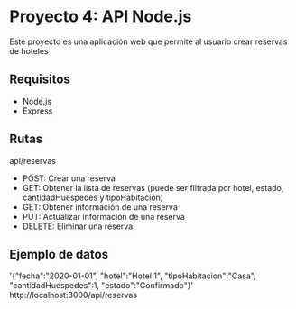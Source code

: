 Proyecto 4: API Node.js
=======================

Este proyecto es una aplicación web que permite al usuario crear reservas de hoteles

## Requisitos

* Node.js
* Express

## Rutas
api/reservas
* POST: Crear una reserva
* GET: Obtener la lista de reservas (puede ser filtrada por hotel, estado, cantidadHuespedes y tipoHabitacion)
* GET: Obtener información de una reserva    
* PUT: Actualizar información de una reserva
* DELETE: Eliminar una reserva

## Ejemplo de datos
'{"fecha":"2020-01-01", "hotel":"Hotel 1", "tipoHabitacion":"Casa", "cantidadHuespedes":1, "estado":"Confirmado"}' http://localhost:3000/api/reservas
